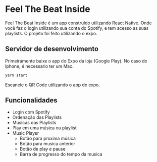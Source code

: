 # Feel The Beat Inside
Feel The Beat Inside é um app construído utilizando React Native. 
Onde você faz o login utilizando sua conta do Spotify, e tem acesso as suas playlists.
O projeto foi feito utilizando o expo.

## Servidor de desenvolvimento
Primeiramente baixe o app do Expo da loja (Google Play). No caso do Iphone, é necessario ter um Mac. 
```bash
yarn start
```
Escaneie o QR Code utilizando o app do expo.

## Funcionalidades
- Login com Spotify
- Ordenação das Playlists
- Musicas das Playlists
- Play em uma música ou playlist
- Music Player
  - Botão para proxima música
  - Botão para musica anterior
  - Botão de play e pause
  - Barra de progresso do tempo da musica
